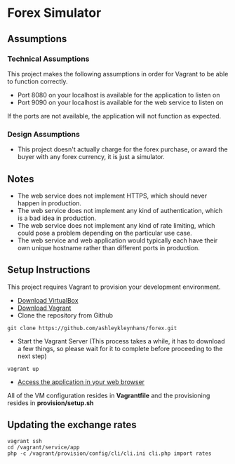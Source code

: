 # Forex Simulator

## Assumptions

### Technical Assumptions

This project makes the following assumptions in order for Vagrant to be able to function correctly.

+ Port 8080 on your localhost is available for the application to listen on
+ Port 9090 on your localhost is available for the web service to listen on

If the ports are not available, the application will not function as expected.

### Design Assumptions

+ This project doesn't actually charge for the forex purchase, or award the buyer with any forex currency, it is just a simulator.

## Notes

+ The web service does not implement HTTPS, which should never happen in production.
+ The web service does not implement any kind of authentication, which is a bad idea in production.
+ The web service does not implement any kind of rate limiting, which could pose a problem depending on the particular use case.
+ The web service and web application would typically each have their own unique hostname rather than different ports in production.

## Setup Instructions

This project requires Vagrant to provision your development environment.

+ [Download VirtualBox](https://www.virtualbox.org/wiki/Downloads)
+ [Download Vagrant](https://www.vagrantup.com/downloads.html)
+ Clone the repository from Github
```
git clone https://github.com/ashleykleynhans/forex.git
```
+ Start the Vagrant Server (This process takes a while, it has to download a few things, so please wait for it to complete before proceeding to the next step)
```
vagrant up
```
+ [Access the application in your web browser](http://127.0.0.1:8080)

All of the VM configuration resides in **Vagrantfile** and the provisioning resides in **provision/setup.sh**

## Updating the exchange rates
```
vagrant ssh
cd /vagrant/service/app
php -c /vagrant/provision/config/cli/cli.ini cli.php import rates
```